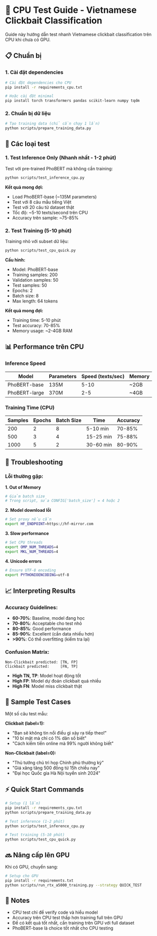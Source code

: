 # 🚀 CPU Test Guide - Vietnamese Clickbait Classification

Guide này hướng dẫn test nhanh Vietnamese clickbait classification trên CPU khi chưa có GPU.

## 📋 Chuẩn bị

### 1. Cài đặt dependencies
```bash
# Cài đặt dependencies cho CPU
pip install -r requirements_cpu.txt

# Hoặc cài đặt minimal
pip install torch transformers pandas scikit-learn numpy tqdm
```

### 2. Chuẩn bị dữ liệu
```bash
# Tạo training data (chỉ cần chạy 1 lần)
python scripts/prepare_training_data.py
```

## 🧪 Các loại test

### 1. Test Inference Only (Nhanh nhất - 1-2 phút)
Test với pre-trained PhoBERT mà không cần training:

```bash
python scripts/test_inference_cpu.py
```

**Kết quả mong đợi:**
- Load PhoBERT-base (~135M parameters)
- Test với 8 câu mẫu tiếng Việt
- Test với 20 câu từ dataset thật
- Tốc độ: ~5-10 texts/second trên CPU
- Accuracy trên sample: ~75-85%

### 2. Test Training (5-10 phút)
Training nhỏ với subset dữ liệu:

```bash
python scripts/test_cpu_quick.py
```

**Cấu hình:**
- Model: PhoBERT-base
- Training samples: 200
- Validation samples: 50
- Test samples: 50
- Epochs: 2
- Batch size: 8
- Max length: 64 tokens

**Kết quả mong đợi:**
- Training time: 5-10 phút
- Test accuracy: 70-85%
- Memory usage: ~2-4GB RAM

## 📊 Performance trên CPU

### Inference Speed
| Model | Parameters | Speed (texts/sec) | Memory |
|-------|------------|------------------|---------|
| PhoBERT-base | 135M | 5-10 | ~2GB |
| PhoBERT-large | 370M | 2-5 | ~4GB |

### Training Time (CPU)
| Samples | Epochs | Batch Size | Time | Accuracy |
|---------|--------|------------|------|----------|
| 200 | 2 | 8 | 5-10 min | 70-85% |
| 500 | 3 | 4 | 15-25 min | 75-88% |
| 1000 | 5 | 2 | 30-60 min | 80-90% |

## 🔧 Troubleshooting

### Lỗi thường gặp:

**1. Out of Memory**
```bash
# Giảm batch size
# Trong script, sửa CONFIG['batch_size'] = 4 hoặc 2
```

**2. Model download lỗi**
```bash
# Set proxy nếu cần
export HF_ENDPOINT=https://hf-mirror.com
```

**3. Slow performance**
```bash
# Set CPU threads
export OMP_NUM_THREADS=4
export MKL_NUM_THREADS=4
```

**4. Unicode errors**
```bash
# Ensure UTF-8 encoding
export PYTHONIOENCODING=utf-8
```

## 📈 Interpreting Results

### Accuracy Guidelines:
- **60-70%**: Baseline, model đang học
- **70-80%**: Acceptable cho test nhỏ
- **80-85%**: Good performance
- **85-90%**: Excellent (cần data nhiều hơn)
- **>90%**: Có thể overfitting (kiểm tra lại)

### Confusion Matrix:
```
Non-Clickbait predicted: [TN, FP]
Clickbait predicted:     [FN, TP]
```

- **High TN, TP**: Model hoạt động tốt
- **High FP**: Model dự đoán clickbait quá nhiều
- **High FN**: Model miss clickbait thật

## 🎯 Sample Test Cases

Một số câu test mẫu:

**Clickbait (label=1):**
- "Bạn sẽ không tin nổi điều gì xảy ra tiếp theo!"
- "10 bí mật mà chỉ có 1% dân số biết"
- "Cách kiếm tiền online mà 99% người không biết"

**Non-Clickbait (label=0):**
- "Thủ tướng chủ trì họp Chính phủ thường kỳ"
- "Giá xăng tăng 500 đồng từ 15h chiều nay"
- "Đại học Quốc gia Hà Nội tuyển sinh 2024"

## ⚡ Quick Start Commands

```bash
# Setup (1 lần)
pip install -r requirements_cpu.txt
python scripts/prepare_training_data.py

# Test inference (1-2 phút)
python scripts/test_inference_cpu.py

# Test training (5-10 phút)
python scripts/test_cpu_quick.py
```

## 🔜 Nâng cấp lên GPU

Khi có GPU, chuyển sang:
```bash
# Setup cho GPU
pip install -r requirements.txt
python scripts/run_rtx_a5000_training.py --strategy QUICK_TEST
```

## 📝 Notes

- CPU test chỉ để verify code và hiểu model
- Accuracy trên CPU test thấp hơn training full trên GPU
- Để có kết quả tốt nhất, cần training trên GPU với full dataset
- PhoBERT-base là choice tốt nhất cho CPU testing 